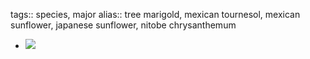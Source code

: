 tags:: species, major
alias:: tree marigold, mexican tournesol, mexican sunflower, japanese sunflower, nitobe chrysanthemum

- ![](https://peach-geographical-bat-397.mypinata.cloud/ipfs/QmbuEk64NuzRv9pFnsVvgGFzCYmTr3mQehKNxZuZ1NHyAB)